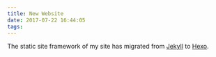 ```yaml
---
title: New Website
date: 2017-07-22 16:44:05
tags:
---
```


The static site framework of my site has migrated from [Jekyll](https://jekyllrb.com/) to [Hexo](https://hexo.io/).
